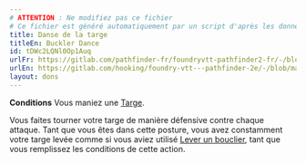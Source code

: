 ```yaml
---
# ATTENTION : Ne modifiez pas ce fichier
# Ce fichier est généré automatiquement par un script d'après les données du module Foundry VTT officiel et de sa traduction
title: Danse de la targe
titleEn: Buckler Dance
id: tDWc2LQNl0Op1Auq
urlFr: https://gitlab.com/pathfinder-fr/foundryvtt-pathfinder2-fr/-/blob/master/data/feats/tDWc2LQNl0Op1Auq.htm
urlEn: https://gitlab.com/hooking/foundry-vtt---pathfinder-2e/-/blob/master/packs/data/feats.db/buckler-dance.json
layout: dons
---
```

**Conditions** Vous maniez une [Targe](../équipements/targe.html).

Vous faites tourner votre targe de manière défensive contre chaque attaque. Tant que vous êtes dans cette posture, vous avez constamment votre targe levée comme si vous aviez utilisé [Lever un bouclier](../actions/lever-un-bouclier.html), tant que vous remplissez les conditions de cette action.
